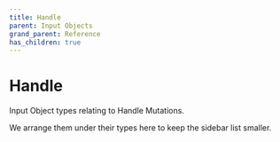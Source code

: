 ```yaml
---
title: Handle
parent: Input Objects
grand_parent: Reference
has_children: true
---
```


# Handle

Input Object types relating to Handle Mutations.

We arrange them under their types here to keep the sidebar list smaller.

